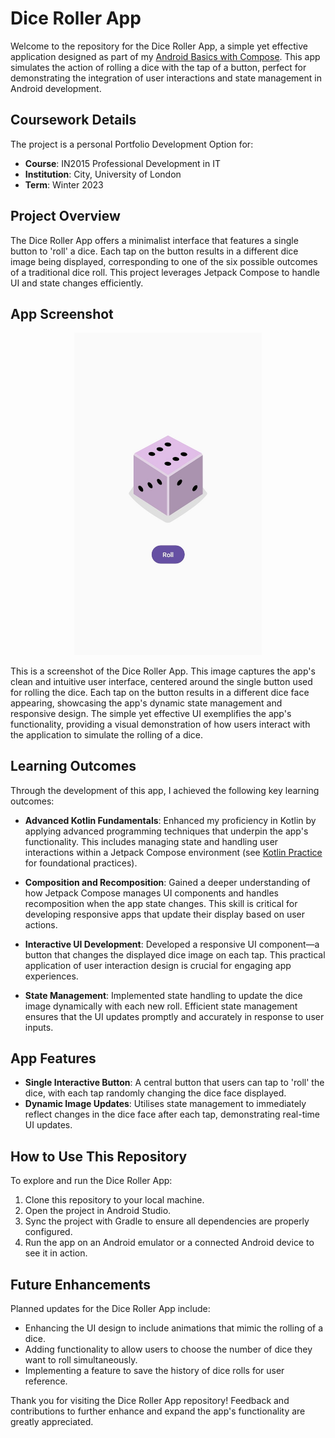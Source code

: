 # Dice Roller App

Welcome to the repository for the Dice Roller App, a simple yet effective application designed as part of my [Android Basics with Compose](https://developer.android.com/courses/android-basics-compose/course). This app simulates the action of rolling a dice with the tap of a button, perfect for demonstrating the integration of user interactions and state management in Android development.

## Coursework Details

The project is a personal Portfolio Development Option for:

- **Course**: IN2015 Professional Development in IT
- **Institution**: City, University of London
- **Term**: Winter 2023

## Project Overview

The Dice Roller App offers a minimalist interface that features a single button to 'roll' a dice. Each tap on the button results in a different dice image being displayed, corresponding to one of the six possible outcomes of a traditional dice roll. This project leverages Jetpack Compose to handle UI and state changes efficiently.

## App Screenshot

<p align="center">
  <img src="dice-roller-app.jpg" alt="dice-roller-app" width="300"/>
</p>

This is a screenshot of the Dice Roller App. This image captures the app's clean and intuitive user interface, centered around the single button used for rolling the dice. Each tap on the button results in a different dice face appearing, showcasing the app's dynamic state management and responsive design. The simple yet effective UI exemplifies the app's functionality, providing a visual demonstration of how users interact with the application to simulate the rolling of a dice.

## Learning Outcomes

Through the development of this app, I achieved the following key learning outcomes:

- **Advanced Kotlin Fundamentals**: Enhanced my proficiency in Kotlin by applying advanced programming techniques that underpin the app's functionality. This includes managing state and handling user interactions within a Jetpack Compose environment (see [Kotlin Practice](https://github.com/mateuszs6/KotlinPractice.git) for foundational practices).

- **Composition and Recomposition**: Gained a deeper understanding of how Jetpack Compose manages UI components and handles recomposition when the app state changes. This skill is critical for developing responsive apps that update their display based on user actions.

- **Interactive UI Development**: Developed a responsive UI component—a button that changes the displayed dice image on each tap. This practical application of user interaction design is crucial for engaging app experiences.

- **State Management**: Implemented state handling to update the dice image dynamically with each new roll. Efficient state management ensures that the UI updates promptly and accurately in response to user inputs.

## App Features

- **Single Interactive Button**: A central button that users can tap to 'roll' the dice, with each tap randomly changing the dice face displayed.
- **Dynamic Image Updates**: Utilises state management to immediately reflect changes in the dice face after each tap, demonstrating real-time UI updates.

## How to Use This Repository

To explore and run the Dice Roller App:
1. Clone this repository to your local machine.
2. Open the project in Android Studio.
3. Sync the project with Gradle to ensure all dependencies are properly configured.
4. Run the app on an Android emulator or a connected Android device to see it in action.

## Future Enhancements

Planned updates for the Dice Roller App include:
- Enhancing the UI design to include animations that mimic the rolling of a dice.
- Adding functionality to allow users to choose the number of dice they want to roll simultaneously.
- Implementing a feature to save the history of dice rolls for user reference.

Thank you for visiting the Dice Roller App repository! Feedback and contributions to further enhance and expand the app's functionality are greatly appreciated.
